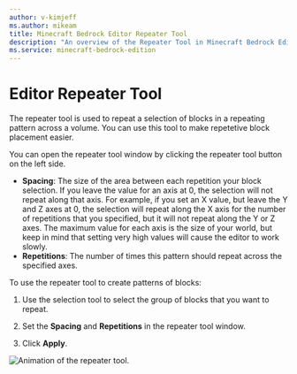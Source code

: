 ```yaml
---
author: v-kimjeff
ms.author: mikeam
title: Minecraft Bedrock Editor Repeater Tool
description: "An overview of the Repeater Tool in Minecraft Bedrock Editor"
ms.service: minecraft-bedrock-edition
---
```


# Editor Repeater Tool

The repeater tool is used to repeat a selection of blocks in a repeating pattern across a volume. You can use this tool to make repetetive block placement easier. 

You can open the repeater tool window by clicking the repeater tool button on the left side.

- **Spacing**: The size of the area between each repetition your block selection. If you leave the value for an axis at 0, the selection will not repeat along that axis. For example, if you set an X value, but leave the Y and Z axes at 0, the selection will repeat along the X axis for the number of repetitions that you specified, but it will not repeat along the Y or Z axes. The maximum value for each axis is the size of your world, but keep in mind that setting very high values will cause the editor to work slowly.
- **Repetitions**: The number of times this pattern should repeat across the specified axes.  

To use the repeater tool to create patterns of blocks:

1. Use the selection tool to select the group of blocks that you want to repeat.

1. Set the **Spacing** and **Repetitions** in the repeater tool window.

1. Click **Apply**.

![Animation of the repeater tool.](Media/editor_repeater_tool.gif)
